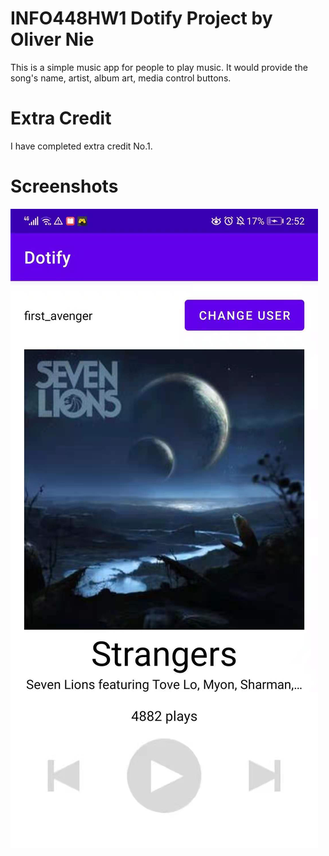 # INFO448HW1 Dotify Project by Oliver Nie
This is a simple music app for people to play music. It would provide
the song's name, artist, album art, media control buttons.

# Extra Credit
I have completed extra credit No.1.

# Screenshots
![Dotify Image](/Dotify.jpg)
